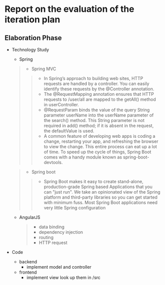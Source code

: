 **Report on the evaluation of the iteration plan**
==================================================
**Elaboration Phase**
-----------------------
- Technology Study
    - Spring
    
    >- Spring MVC
    >>- In Spring’s approach to building web sites, HTTP requests are handled by a controller. You can easily identify these requests by the @Controller annotation. 
    >>- The @RequestMapping annotation ensures that HTTP requests to /user/all are mapped to the getAll() method in userController.
    >>- @RequestParam binds the value of the query String parameter userName into the userName parameter of the search() method. This String parameter is not required in add() method; if it is absent in the request, the defaultValue is used. 
    >>- A common feature of developing web apps is coding a change, restarting your app, and refreshing the browser to view the change. This entire process can eat up a lot of time. To speed up the cycle of things, Spring Boot comes with a handy module known as spring-boot-devtools.

    >- Spring boot
    >>- Spring Boot makes it easy to create stand-alone, production-grade Spring based Applications that you can "just run". We take an opinionated view of the Spring platform and third-party libraries so you can get started with minimum fuss. Most Spring Boot applications need very little Spring configuration    

    - AngularJS 
        >- data binding
        >- dependency injection
        >- routing
        >- HTTP request

- Code
   - backend
   		-  implement model and controller
   - frontend       
        -  implement view
   look up them in /src
    
